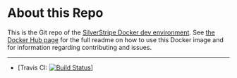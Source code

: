 # About this Repo

This is the Git repo of the [SilverStripe Docker dev environment](https://hub.docker.com/r/brettt89/silverstripe-web/). See [the Docker Hub page](https://hub.docker.com/r/brettt89/silverstripe-web/) for the full readme on how to use this Docker image and for information regarding contributing and issues.

---

-	[Travis CI:
	[![Build Status](https://travis-ci.org/brettt89/silverstripe-web.svg?branch=master)](https://travis-ci.org/brettt89/silverstripe-web)]
